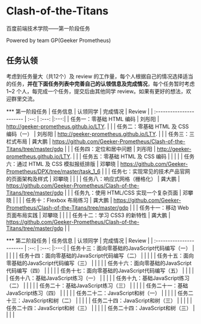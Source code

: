# Clash-of-the-Titans

百度前端技术学院——第一阶段任务

Powered by team GP(Geeker Prometheus)

## 任务认领

考虑到任务量大（共12个）及 review 的工作量，每个人根据自己的情况选择适当的任务，**并在下面任务列表中完善自己的认领信息及完成情况**，每个任务暂时考虑 1~2 个人，每完成一个任务，提交后由其他同学 review。如果有更好的想法，欢迎群里交流。


*** 第一阶段任务
| 任务信息                     | 认领同学 | 完成情况 | Review |
| :----------------------- | :--: | :---: |:---:|
| 任务一：零基础 HTML 编码          |   刘彤阳   |   http://geeker-prometheus.github.io/LTY.   |  |
| 任务二：零基础 HTML 及 CSS 编码（一） |   刘彤阳   |    http://geeker-prometheus.github.io/LTY.  |  |
| 任务三：三栏式布局                | 龚大鹏  |  https://github.com/Geeker-Prometheus/Clash-of-the-Titans/tree/master/gdp    |  |
| 任务四：定位和居中问题              |  刘彤阳    |   http://geeker-prometheus.github.io/LTY.   |  |
| 任务五：零基础 HTML 及 CSS 编码    |      |      |  |
| 任务六：通过 HTML 及 CSS 模拟报纸排版 | 邓攀晓  |  https://github.com/Geeker-Prometheus/DPX/tree/master/task_1_6    |   |
| 任务七：实现常见的技术产品官网的页面架构及样式  | 邓攀晓  |      |   |
| 任务八：响应式网格（栅格化）           | 龚大鹏  |  https://github.com/Geeker-Prometheus/Clash-of-the-Titans/tree/master/gdp    |   |
| 任务九：使用 HTML/CSS 实现一个复杂页面 | 邓攀晓  |      |   |
| 任务十：Flexbox 布局练习         | 龚大鹏  |  https://github.com/Geeker-Prometheus/Clash-of-the-Titans/tree/master/gdp    |   |
| 任务十一：移动 Web 页面布局实践       | 邓攀晓  |      |   |
| 任务十二：学习 CSS3 的新特性        | 龚大鹏  | https://github.com/Geeker-Prometheus/Clash-of-the-Titans/tree/master/gdp     |   |

*** 第二阶段任务
| 任务信息                     | 认领同学 | 完成情况 | Review |
| :----------------------- | :--: | :---: |:---:|
| 任务十三：面向零基础的JavaScript代码编写（一）          |     |     |  |
|    任务十四：面向零基础的JavaScript代码编写（二） |     |    |  |
| 任务十五：面向零基础的JavaScript代码编写（三）             |  |     |  |
|    任务十六：面向零基础的JavaScript代码编写（四）            |      |      |  |
| 任务十七：面向零基础的JavaScript代码编写（五）    |      |      |  |
|  任务十八：基础JavaScript练习（一） |   |     |   |
|  任务十九：基础JavaScript练习（二）  |   |      |   |
| 任务二十：基础JavaScript练习（三）           |   |     |   |
|  任务二十一：基础JavaScript练习（四） |   |      |   |
| 任务二十二：JavaScript和树（一）        |  |      |   |
| 任务二十三：JavaScript和树（二）       |   |      |   |
| 任务二十四：JavaScript和树（三）       |   |     |   |
| 任务二十四：JavaScript和树（三）       |   |     |   |
| 任务二十四：JavaScript和树（三）       |   |     |   |

